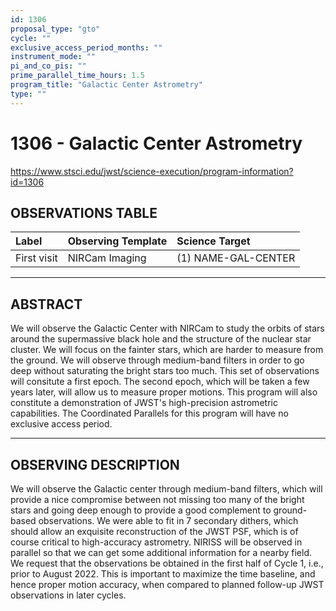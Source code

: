 ```yaml
---
id: 1306
proposal_type: "gto"
cycle: ""
exclusive_access_period_months: ""
instrument_mode: ""
pi_and_co_pis: ""
prime_parallel_time_hours: 1.5
program_title: "Galactic Center Astrometry"
type: ""
---
```

# 1306 - Galactic Center Astrometry
https://www.stsci.edu/jwst/science-execution/program-information?id=1306
## OBSERVATIONS TABLE
| Label       | Observing Template | Science Target      |
| :---------- | :----------------- | :------------------ |
| First visit | NIRCam Imaging     | (1) NAME-GAL-CENTER |

---

## ABSTRACT

We will observe the Galactic Center with NIRCam to study the orbits of stars around the supermassive black hole and the structure of the nuclear star cluster. We will focus on the fainter stars, which are harder to measure from the ground. We will observe through medium-band filters in order to go deep without saturating the bright stars too much. This set of observations will consitute a first epoch. The second epoch, which will be taken a few years later, will allow us to measure proper motions. This program will also constitute a demonstration of JWST's high-precision astrometric capabilities. The Coordinated Parallels for this program will have no exclusive access period.

---

## OBSERVING DESCRIPTION

We will observe the Galactic center through medium-band filters, which will provide a nice compromise between not missing too many of the bright stars and going deep enough to provide a good complement to ground-based observations. We were able to fit in 7 secondary dithers, which should allow an exquisite reconstruction of the JWST PSF, which is of course critical to high-accuracy astrometry. NIRISS will be observed in parallel so that we can get some additional information for a nearby field. We request that the observations be obtained in the first half of Cycle 1, i.e., prior to August 2022. This is important to maximize the time baseline, and hence proper motion accuracy, when compared to planned follow-up JWST observations in later cycles.